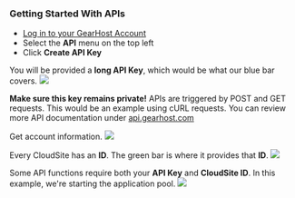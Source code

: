 ### Getting Started With APIs

- [Log in to your GearHost Account](https://my.gearhost.com/account/login)
- Select the **API** menu on the top left
- Click **Create API Key**

You will be provided a **long API Key**, which would be what our blue bar covers.
<img src="https://raw.githubusercontent.com/GearHost/docs/master/Images/APIkey.png"  />

**Make sure this key remains private!** APIs are triggered by POST and GET requests. This would be an example using cURL requests. You can review more API documentation under [api.gearhost.com](http://docs.gearhost.apiary.io/#)

Get account information.
<img src="https://raw.githubusercontent.com/GearHost/docs/master/Images/APIaccount.png"  />

Every CloudSite has an **ID**. The green bar is where it provides that **ID**.
<img src="https://raw.githubusercontent.com/GearHost/docs/master/Images/APIlist.png"  />

Some API functions require both your **API Key** and **CloudSite ID**. In this example, we're starting the application pool. 
<img src="https://raw.githubusercontent.com/GearHost/docs/master/Images/APIstart.png"  />